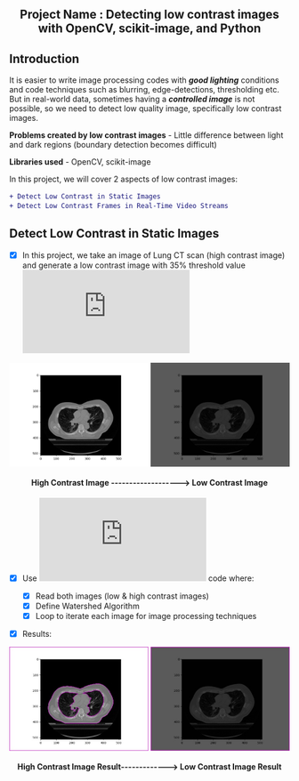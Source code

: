 <h2 align='center'>Project Name : Detecting low contrast images with OpenCV, scikit-image, and Python </h2>

**Introduction**
-------------------------------------------------------------------------------------------------------------------------------------------------------------------------

It is easier to write image processing codes with ***good lighting*** conditions and code techniques such as blurring, edge-detections, thresholding etc. But in real-world data, sometimes having a ***controlled image*** is not possible, so we need to detect low quality image, specifically low contrast images.

**Problems created by low contrast images** - Little difference between light and dark regions (boundary detection becomes difficult)

**Libraries used** - OpenCV, scikit-image

In this project, we will cover 2 aspects of low contrast images:
  ```diff
  + Detect Low Contrast in Static Images
  + Detect Low Contrast Frames in Real-Time Video Streams
  ```

**Detect Low Contrast in Static Images**
-------------------------------------------------------------------------------------------------------------------------------------------------------------------------

- [x] In this project, we take an image of Lung CT scan (high contrast image) and generate a low contrast image with 35% threshold value ![[Code]](https://github.com/worklifesg/Computer-Vision-Algorithms-and-Projects/blob/main/1-Detecting%20Low%20Contrast%20Images/2-generate-low-contrast-image.py)

<p align="center">
  <img width="250" alt="java 8 and prio java 8  array review example" img align="center" src ="https://github.com/worklifesg/Computer-Vision-Algorithms-and-Projects/blob/main/1-Detecting%20Low%20Contrast%20Images/images/test_image.jpeg">
  <img width="250" alt="java 8 and prio java 8  array review example" img align="center" src ="https://github.com/worklifesg/Computer-Vision-Algorithms-and-Projects/blob/main/1-Detecting%20Low%20Contrast%20Images/images/test_image_low_contrast.jpg">
</p> 

<h4 align="center">
  High Contrast Image -------------------> Low Contrast Image
</h4> 

- [x] Use ![[Detect Low Contrast Image]](https://github.com/worklifesg/Computer-Vision-Algorithms-and-Projects/blob/main/1-Detecting%20Low%20Contrast%20Images/1-detect-low-contrast.py) code where:

  - [x] Read both images (low & high contrast images)
  - [x] Define Watershed Algorithm
  - [x] Loop to iterate each image for image processing techniques

- [x] Results:

<p align="center">
  <img width="250" alt="java 8 and prio java 8  array review example" img align="center" src ="https://github.com/worklifesg/Computer-Vision-Algorithms-and-Projects/blob/main/1-Detecting%20Low%20Contrast%20Images/images/Image_0.jpg">
  <img width="250" alt="java 8 and prio java 8  array review example" img align="center" src ="https://github.com/worklifesg/Computer-Vision-Algorithms-and-Projects/blob/main/1-Detecting%20Low%20Contrast%20Images/images/Image_1.jpg">
</p> 

<h4 align="center">
  High Contrast Image Result-------------> Low Contrast Image Result
</h4> 
